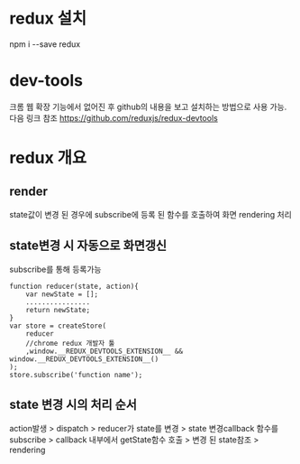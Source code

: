 # redux 설치
npm i --save redux

# dev-tools
크롬 웹 확장 기능에서 없어진 후 github의 내용을 보고 설치하는 방법으로 사용 가능.
다음 링크 참조
https://github.com/reduxjs/redux-devtools

# redux 개요

## render
state값이 변경 된 경우에 subscribe에 등록 된 함수를 호출하여 화면 rendering 처리

## state변경 시 자동으로 화면갱신
subscribe를 통해 등록가능

    function reducer(state, action){
        var newState = [];
        ................
        return newState;
    }
    var store = createStore(
        reducer
        //chrome redux 개발자 툴
        ,window.__REDUX_DEVTOOLS_EXTENSION__ && window.__REDUX_DEVTOOLS_EXTENSION__()
    );
    store.subscribe('function name');

## state 변경 시의 처리 순서
action발생 > dispatch > reducer가 state를 변경 > state 변경callback 함수를 subscribe > callback 내부에서 getState함수 호출 > 변경 된 state참조 > rendering


